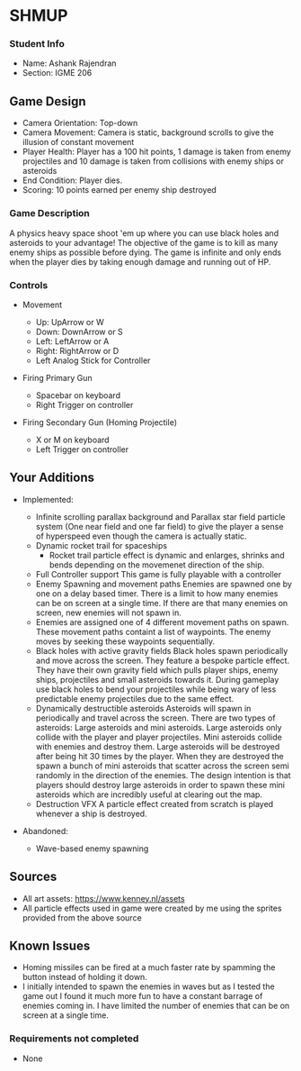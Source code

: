 # SHMUP

### Student Info

-   Name: Ashank Rajendran
-   Section: IGME 206

## Game Design

-   Camera Orientation: Top-down
-   Camera Movement: Camera is static, background scrolls to give the illusion of constant movement
-   Player Health: Player has a 100 hit points, 1 damage is taken from enemy projectiles and 10 damage is taken from collisions with enemy ships or asteroids
-   End Condition: Player dies. 
-   Scoring: 10 points earned per enemy ship destroyed

### Game Description

A physics heavy space shoot 'em up where you can use black holes and asteroids to your advantage!
The objective of the game is to kill as many enemy ships as possible before dying. The game is infinite and only ends when the player dies by taking enough damage and running out of HP.

### Controls

-   Movement
    -   Up: UpArrow or W
    -   Down: DownArrow or S
    -   Left: LeftArrow or A
    -   Right: RightArrow or D
    - Left Analog Stick for Controller

-   Firing Primary Gun
    - Spacebar on keyboard
    - Right Trigger on controller

-   Firing Secondary Gun (Homing Projectile)
    - X or M on keyboard
    - Left Trigger on controller

## Your Additions

-   Implemented:
    - Infinite scrolling parallax background and Parallax star field particle system (One near field and one far field) to give the player a sense of hyperspeed even though the camera is actually static.
    - Dynamic rocket trail for spaceships
    	- Rocket trail particle effect is dynamic and enlarges, shrinks and bends depending on the movemenet direction of the ship. 
    - Full Controller support
	This game is fully playable with a controller
    - Enemy Spawning and movement paths
	Enemies are spawned one by one on a delay based timer. There is a limit to how many enemies can be on screen at a single time. If there are that many enemies on screen, new enemies will not spawn in.
    -   Enemies are assigned one of 4 different movement paths on spawn. These movement paths containt a list of waypoints. The enemy moves by seeking these waypoints sequentially.
    - Black holes with active gravity fields
	Black holes spawn periodically and move across the screen. They feature a bespoke particle effect. They have their own gravity field which pulls player ships, enemy ships, projectiles and small asteroids towards it. During gameplay use black holes to bend your projectiles while being wary of less predictable enemy projectiles due to the same effect.
    - Dynamically destructible asteroids
	Asteroids will spawn in periodically and travel across the screen. There are two types of asteroids: Large asteroids and mini asteroids. Large asteroids only collide with the player and player projectiles. Mini asteroids collide with enemies and destroy them. 
	Large asteroids will be destroyed after being hit 30 times by the player. When they are destroyed the spawn a bunch of mini asteroids that scatter across the screen semi randomly in the direction of the enemies.
	The design intention is that players should destroy large asteroids in order to spawn these mini asteroids which are incredibly useful at clearing out the map.
    - Destruction VFX
	A particle effect created from scratch is played whenever a ship is destroyed.
 
-   Abandoned:
    - Wave-based enemy spawning

## Sources

-   All art assets: https://www.kenney.nl/assets
-   All particle effects used in game were created by me using the sprites provided from the above source

## Known Issues

- Homing missiles can be fired at a much faster rate by spamming the button instead of holding it down.
- I initially intended to spawn the enemies in waves but as I tested the game out I found it much more fun to have a constant barrage of enemies coming in. I have limited the number of enemies that can be on screen at a single time.

### Requirements not completed
 - None

